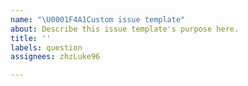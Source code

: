 ```yaml
---
name: "\U0001F4A1Custom issue template"
about: Describe this issue template's purpose here.
title: ''
labels: question
assignees: zhzLuke96

---
```



